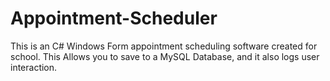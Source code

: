 # Appointment-Scheduler
This is an C# Windows Form appointment scheduling software created for school.
This Allows you to save to a MySQL Database, and it also logs user interaction.

